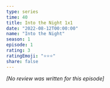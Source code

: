 ```yaml
---
type: series
time: 40
title: Into the Night 1x1
date: "2022-08-12T00:00:00"
name: "Into the Night"
season: 1
episode: 1
rating: 3
ratingEmoji: "⭐️⭐️⭐️"
share: false
---
```


_[No review was written for this episode]_
